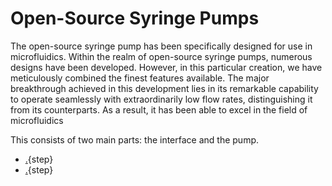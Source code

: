 # Open-Source Syringe Pumps

The open-source syringe pump has been specifically designed for use in microfluidics. Within the realm of open-source syringe pumps, numerous designs have been developed. However, in this particular creation, we have meticulously combined the finest features available. The major breakthrough achieved in this development lies in its remarkable capability to operate seamlessly with extraordinarily low flow rates, distinguishing it from its counterparts. As a result, it has been able to excel in the field of microfluidics

This consists of two main parts: the interface and the pump.


* [.](testpage2.md){step}
* [.](testpage1.md){step}


